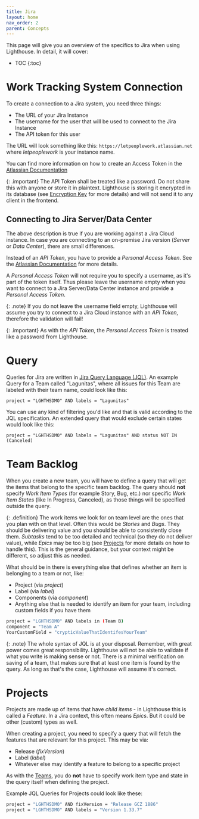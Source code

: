 ```yaml
---
title: Jira
layout: home
nav_order: 2
parent: Concepts
---
```


This page will give you an overview of the specifics to Jira when using Lighthouse. In detail, it will cover:  

- TOC
{:toc}

# Work Tracking System Connection
To create a connection to a Jira system, you need three things:
- The URL of your Jira Instance
- The username for the user that will be used to connect to the Jira Instance
- The API token for this user

The URL will look something like this: `https://letpeoplework.atlassian.net` where *letpeoplework* is your instance name.  

You can find more information on how to create an Access Token in the [Atlassian Documentation](https://support.atlassian.com/atlassian-account/docs/manage-api-tokens-for-your-atlassian-account/)

{: .important}
The API Token shall be treated like a password. Do not share this with anyone or store it in plaintext. Lighthouse is storing it encrypted in its database (see [Encryption Key](../installation/configuration.html#encryption-key) for more details) and will not send it to any client in the frontend.

## Connecting to Jira Server/Data Center
The above description is true if you are working against a Jira Cloud instance. In case you are connecting to an on-premise Jira version (*Server* or *Data Center*), there are small differences.

Instead of an *API Token*, you have to provide a *Personal Access Token*. See the [Atlassian Documentation](https://confluence.atlassian.com/enterprise/using-personal-access-tokens-1026032365.html) for more details.

A *Personal Access Token* will not require you to specify a username, as it's part of the token itself. Thus please leave the username empty when you want to connect to a Jira Server/Data Center instance and provide a *Personal Access Token*.

{: .note}
If you do not leave the username field empty, Lighthouse will assume you try to connect to a Jira Cloud instance with an *API Token*, therefore the validation will fail!

{: .important}
As with the *API Token*, the *Personal Access Token* is treated like a password from Lighthouse.

# Query
Queries for Jira are written in [Jira Query Language (JQL)](https://www.atlassian.com/blog/jira/jql-the-most-flexible-way-to-search-jira-14). An example Query for a Team called "Lagunitas", where all issues for this Team are labeled with their team name, could look like this:

```
project = "LGHTHSDMO" AND labels = "Lagunitas"
```

You can use any kind of filtering you'd like and that is valid according to the JQL specification. An extended query that would exclude certain states would look like this:

```
project = "LGHTHSDMO" AND labels = "Lagunitas" AND status NOT IN (Canceled)
```

# Team Backlog
When you create a new team, you will have to define a query that will get the items that belong to the specific team backlog. The query should **not** specify *Work Item Types* (for example Story, Bug, etc.) nor specific *Work Item States* (like In Progress, Canceled), as those things will be specified outside the query.

{: .definition}
The work items we look for on team level are the ones that you plan with on that level. Often this would be *Stories* and *Bugs*. They should be delivering value and you should be able to consistently close them. *Subtasks* tend to be too detailed and technical (so they do not deliver value), while *Epics* may be too big (see [Projects](#projects) for more details on how to handle this). This is the general guidance, but your context might be different, so adjust this as needed.

What should be in there is everything else that defines whether an item is belonging to a team or not, like:
- Project (via *project*)
- Label (via *label*)
- Components (via *component*)
- Anything else that is needed to identify an item for your team, including custom fields if you have them

```bash
project = "LGHTHSDMO" AND labels in (Team B)
component = "Team A"
YourCustomField = "crypticValueThatIdentifesYourTeam"
```

{: .note}
The whole syntax of JQL is at your disposal. Remember, with great power comes great responsibility. Lighthouse will not be able to validate if what you write is making sense or not. There is a minimal verification on saving of a team, that makes sure that at least one item is found by the query. As long as that's the case, Lighthouse will assume it's correct.

# Projects
Projects are made up of items that have *child items* - in Lighthouse this is called a *Feature*. In a Jira context, this often means *Epics*. But it could be other (custom) types as well.

When creating a project, you need to specify a query that will fetch the features that are relevant for this project. This may be via:
- Release (*fixVersion*)
- Label (*label*)
- Whatever else may identify a feature to belong to a specific project

As with the [Teams](#team-backlog), you do **not** have to specify work item type and state in the query itself when defining the project.

Example JQL Queries for Projects could look like these:

```bash
project = "LGHTHSDMO" AND fixVersion = "Release GCZ 1886"
project = "LGHTHSDMO" AND labels = "Version 1.33.7"
```